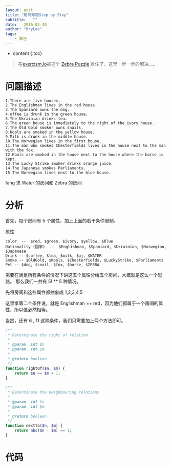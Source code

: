 ```yaml
---
layout: post
title: "斑马难题Step by Step"
subtitle:   ""
date:   2016-03-30
author: "RryLee"
tags:
    - 算法
---
```


* content
{:toc}

> 在[exercism.io](http://exercism.io/exercises/python/zebra-puzzle/readme)被这个 [Zebra Puzzle](https://en.wikipedia.org/wiki/Zebra_Puzzle) 难住了。这里一步一步的解决。。。

# 问题描述

```plain
1.There are five houses.
2.The Englishman lives in the red house.
3.The Spaniard owns the dog.
4.offee is drunk in the green house.
5.The Ukrainian drinks tea.
6.The green house is immediately to the right of the ivory house.
7.The Old Gold smoker owns snails.
8.Kools are smoked in the yellow house.
9.Milk is drunk in the middle house.
10.The Norwegian lives in the first house.
11.The man who smokes Chesterfields lives in the house next to the man with the fox.
12.Kools are smoked in the house next to the house where the horse is kept.
13.The Lucky Strike smoker drinks orange juice.
14.The Japanese smokes Parliaments.
15.The Norwegian lives next to the blue house.
```
fang
求 Water 的房间和 Zebra 的房间

# 分析

首先，每个房间有 5 个属性，加上上面的若干条件限制。

属性
```plain
color  --  $red, $green, $ivory, $yellow, $blue
Nationality (国家)  --  $Englishman, $Spaniard, $Ukrainian, $Norwegian, $Japanese
Drink -- $coffee, $tea, $milk, $oj, $WATER
Smoke -- $OldGold, $Kools, $Chesterfields, $LuckyStrike, $Parliaments
Pet -- $dog, $snail, $fox, $horse, $ZEBRA
```

需要在满足所有条件的情况下讲这五个属性分给五个房间，大概就是这么一个思路。
那么我们一共有 5! ** 5 种情况。

先将房间和这些属性都抽象成 1,2,3,4,5

这里拿第二个条件说，就是 Englishman == red，因为他们都属于一个房间的属性，所以值必然相等。

当然，还有 6 , 11 这种条件，我们只需要加上两个方法即可。

```php
/**
 * Determinate the right of relation.
 *
 * @param  int $n
 * @param  int $m
 *
 * @return boolean
 */
function rightOf($n, $m) {
    return $n == $m + 1;
}
 
/**
 * Determinate the neighbouring relations
 *
 * @param  int $n
 * @param  int $m
 *
 * @return boolean
 */
function nextTo($n, $m) {
    return abs($n - $m) == 1;
}
```

# 代码

<script src="http://ideone.com/e.js/dKElR2" type="text/javascript" ></script>
